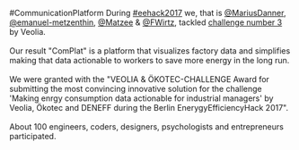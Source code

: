 #CommunicationPlatform
During [#eehack2017](https://www.eehack.com/) we, that is [@MariusDanner](https://github.com/MariusDanner), [@emanuel-metzenthin](https://github.com/emanuel-metzenthin), [@Matzee](https://github.com/Matzee) & [@FWirtz](https://github.com/FWirtz), tackled [challenge number 3](https://www.eehack.com/challenges/) by Veolia.<br><br>
Our result "ComPlat" is a platform that visualizes factory data and simplifies making that data actionable to workers to save more energy in the long run.<br><br>
We were granted with the "VEOLIA & ÖKOTEC-CHALLENGE Award for submitting the most convincing innovative solution for the challenge 'Making enrgy consumption data actionable for industrial managers' by Veolia, Ökotec and DENEFF during the Berlin EnerygyEfficiencyHack 2017".<br><br>
About 100 engineers, coders, designers, psychologists and entrepreneurs participated.
